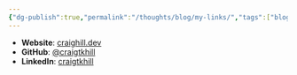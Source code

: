 ```yaml
---
{"dg-publish":true,"permalink":"/thoughts/blog/my-links/","tags":["blogged","refactored"],"created":"2025-09-21T19:44:08.553+01:00","updated":"2025-09-21T20:14:47.032+01:00"}
---
```


- **Website**: [craighill.dev](https://craighill.dev)
- **GitHub**: [@craigtkhill](https://github.com/craigtkhill)
- **LinkedIn**: [craigtkhill](https://linkedin.com/in/craigtkhill)